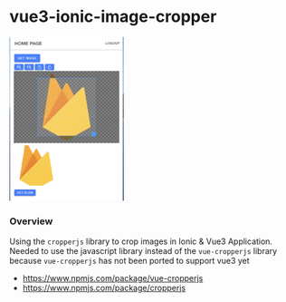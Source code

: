 # vue3-ionic-image-cropper

<img src="https://raw.githubusercontent.com/aaronksaunders/vue3-ionic-image-cropper/master/screenshots/main-screen-1.png" width=40%/>

### Overview
Using the `cropperjs` library to crop images in Ionic & Vue3 Application. Needed to use the javascript library instead of the `vue-cropperjs` library because `vue-cropperjs` has not been ported to support vue3 yet

- https://www.npmjs.com/package/vue-cropperjs
- https://www.npmjs.com/package/cropperjs
